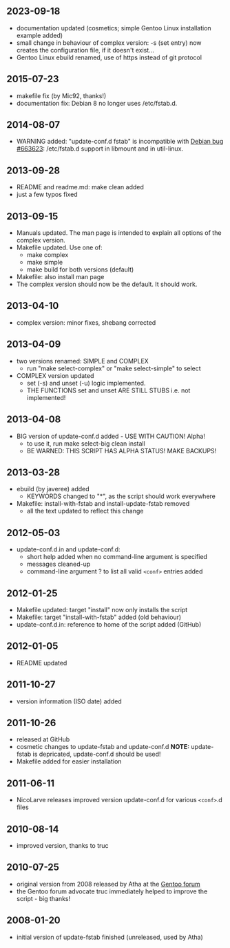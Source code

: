 ## 2023-09-18
* documentation updated (cosmetics; simple Gentoo Linux installation example added)
* small change in behaviour of complex version: -s (set <conf> entry) now creates the configuration file, if it doesn't exist...
* Gentoo Linux ebuild renamed, use of https instead of git protocol

## 2015-07-23
* makefile fix (by Mic92, thanks!)
* documentation fix: Debian 8 no longer uses /etc/fstab.d.

## 2014-08-07
* WARNING added: "update-conf.d fstab" is incompatible with
  [Debian bug #663623](https://bugs.debian.org/cgi-bin/bugreport.cgi?bug=663623):
  /etc/fstab.d support in libmount and in util-linux.

## 2013-09-28
* README and readme.md: make clean added
* just a few typos fixed

## 2013-09-15
* Manuals updated. The man page is intended to explain all options
  of the complex version.
* Makefile updated.  Use one of:
  * make complex
  * make simple
  * make build for both versions (default)
* Makefile: also install man page
* The complex version should now be the default. It should work.

## 2013-04-10
* complex version: minor fixes, shebang corrected

## 2013-04-09
* two versions renamed: SIMPLE and COMPLEX
  * run "make select-complex" or "make select-simple" to select
* COMPLEX version updated
  * set (-s) and unset (-u) logic implemented.
  * THE FUNCTIONS set and unset ARE STILL STUBS i.e. not implemented!

## 2013-04-08
* BIG version of update-conf.d added - USE WITH CAUTION! Alpha!
  * to use it, run make select-big clean install
  * BE WARNED: THIS SCRIPT HAS ALPHA STATUS! MAKE BACKUPS!

## 2013-03-28
* ebuild (by javeree) added
  * KEYWORDS changed to "*", as the script should work everywhere
* Makefile: install-with-fstab and install-update-fstab removed
  * all the text updated to reflect this change

## 2012-05-03
* update-conf.d.in and update-conf.d:
  * short help added when no command-line argument is specified
  * messages cleaned-up
  * command-line argument ? to list all valid `<conf>` entries added

## 2012-01-25
* Makefile updated: target "install" now only installs the script
* Makefile: target "install-with-fstab" added (old behaviour)
* update-conf.d.in: reference to home of the script added (GitHub)

## 2012-01-05
* README updated

## 2011-10-27
* version information (ISO date) added

## 2011-10-26
* released at GitHub
* cosmetic changes to update-fstab and update-conf.d 
  **NOTE:** update-fstab is depricated, update-conf.d should be used!
* Makefile added for easier installation

## 2011-06-11
* NicoLarve releases improved version update-conf.d for various `<conf>`.d files

## 2010-08-14
* improved version, thanks to truc

## 2010-07-25
* original version from 2008 released by Atha at the
  [Gentoo forum](http://forums.gentoo.org/viewtopic.php?p=6364143)
* the Gentoo forum advocate truc immediately helped to improve the script - big
  thanks!

## 2008-01-20
* initial version of update-fstab finished (unreleased, used by Atha)
